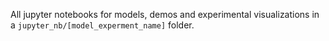 All jupyter notebooks for models, demos and experimental visualizations in a `jupyter_nb/[model_experment_name]` folder.